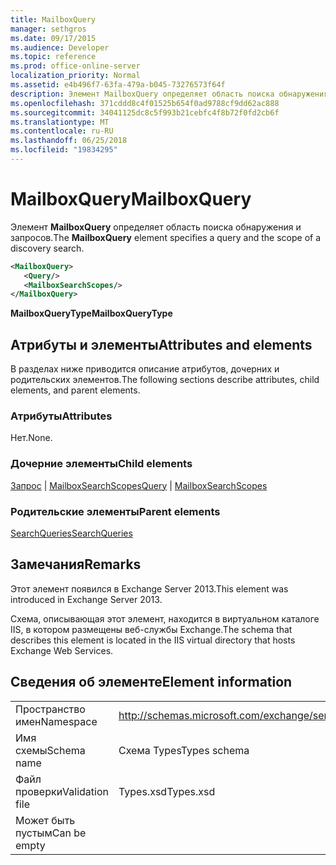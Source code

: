 ```yaml
---
title: MailboxQuery
manager: sethgros
ms.date: 09/17/2015
ms.audience: Developer
ms.topic: reference
ms.prod: office-online-server
localization_priority: Normal
ms.assetid: e4b496f7-63fa-479a-b045-73276573f64f
description: Элемент MailboxQuery определяет область поиска обнаружения и запросов.
ms.openlocfilehash: 371cddd8c4f01525b654f0ad9788cf9dd62ac888
ms.sourcegitcommit: 34041125dc8c5f993b21cebfc4f8b72f0fd2cb6f
ms.translationtype: MT
ms.contentlocale: ru-RU
ms.lasthandoff: 06/25/2018
ms.locfileid: "19834295"
---
```

# <a name="mailboxquery"></a><span data-ttu-id="ba101-103">MailboxQuery</span><span class="sxs-lookup"><span data-stu-id="ba101-103">MailboxQuery</span></span>

<span data-ttu-id="ba101-104">Элемент **MailboxQuery** определяет область поиска обнаружения и запросов.</span><span class="sxs-lookup"><span data-stu-id="ba101-104">The **MailboxQuery** element specifies a query and the scope of a discovery search.</span></span> 
  
```XML
<MailboxQuery>
   <Query/>
   <MailboxSearchScopes/>
</MailboxQuery>
```

<span data-ttu-id="ba101-105">**MailboxQueryType**</span><span class="sxs-lookup"><span data-stu-id="ba101-105">**MailboxQueryType**</span></span>

## <a name="attributes-and-elements"></a><span data-ttu-id="ba101-106">Атрибуты и элементы</span><span class="sxs-lookup"><span data-stu-id="ba101-106">Attributes and elements</span></span>

<span data-ttu-id="ba101-107">В разделах ниже приводится описание атрибутов, дочерних и родительских элементов.</span><span class="sxs-lookup"><span data-stu-id="ba101-107">The following sections describe attributes, child elements, and parent elements.</span></span>
  
### <a name="attributes"></a><span data-ttu-id="ba101-108">Атрибуты</span><span class="sxs-lookup"><span data-stu-id="ba101-108">Attributes</span></span>

<span data-ttu-id="ba101-109">Нет.</span><span class="sxs-lookup"><span data-stu-id="ba101-109">None.</span></span>
  
### <a name="child-elements"></a><span data-ttu-id="ba101-110">Дочерние элементы</span><span class="sxs-lookup"><span data-stu-id="ba101-110">Child elements</span></span>

<span data-ttu-id="ba101-111">[Запрос](query.md) | [MailboxSearchScopes](mailboxsearchscopes.md)</span><span class="sxs-lookup"><span data-stu-id="ba101-111">[Query](query.md) | [MailboxSearchScopes](mailboxsearchscopes.md)</span></span>
  
### <a name="parent-elements"></a><span data-ttu-id="ba101-112">Родительские элементы</span><span class="sxs-lookup"><span data-stu-id="ba101-112">Parent elements</span></span>

[<span data-ttu-id="ba101-113">SearchQueries</span><span class="sxs-lookup"><span data-stu-id="ba101-113">SearchQueries</span></span>](searchqueries.md)
  
## <a name="remarks"></a><span data-ttu-id="ba101-114">Замечания</span><span class="sxs-lookup"><span data-stu-id="ba101-114">Remarks</span></span>

<span data-ttu-id="ba101-115">Этот элемент появился в Exchange Server 2013.</span><span class="sxs-lookup"><span data-stu-id="ba101-115">This element was introduced in Exchange Server 2013.</span></span>
  
<span data-ttu-id="ba101-116">Схема, описывающая этот элемент, находится в виртуальном каталоге IIS, в котором размещены веб-службы Exchange.</span><span class="sxs-lookup"><span data-stu-id="ba101-116">The schema that describes this element is located in the IIS virtual directory that hosts Exchange Web Services.</span></span>
  
## <a name="element-information"></a><span data-ttu-id="ba101-117">Сведения об элементе</span><span class="sxs-lookup"><span data-stu-id="ba101-117">Element information</span></span>

|||
|:-----|:-----|
|<span data-ttu-id="ba101-118">Пространство имен</span><span class="sxs-lookup"><span data-stu-id="ba101-118">Namespace</span></span>  <br/> |http://schemas.microsoft.com/exchange/services/2006/types  <br/> |
|<span data-ttu-id="ba101-119">Имя схемы</span><span class="sxs-lookup"><span data-stu-id="ba101-119">Schema name</span></span>  <br/> |<span data-ttu-id="ba101-120">Схема Types</span><span class="sxs-lookup"><span data-stu-id="ba101-120">Types schema</span></span>  <br/> |
|<span data-ttu-id="ba101-121">Файл проверки</span><span class="sxs-lookup"><span data-stu-id="ba101-121">Validation file</span></span>  <br/> |<span data-ttu-id="ba101-122">Types.xsd</span><span class="sxs-lookup"><span data-stu-id="ba101-122">Types.xsd</span></span>  <br/> |
|<span data-ttu-id="ba101-123">Может быть пустым</span><span class="sxs-lookup"><span data-stu-id="ba101-123">Can be empty</span></span>  <br/> ||
   

